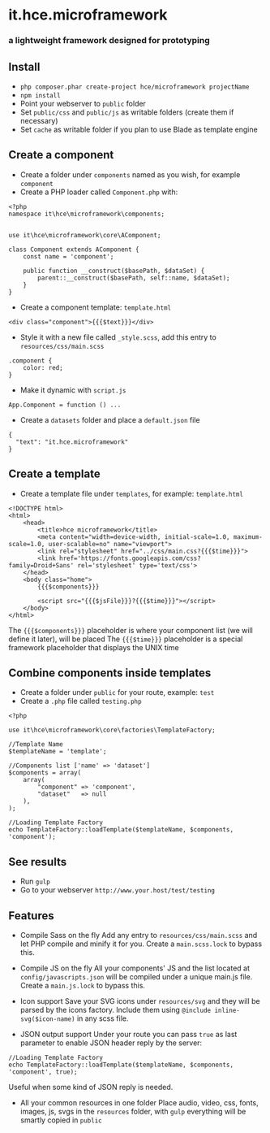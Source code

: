 # it.hce.microframework
### a lightweight framework designed for prototyping

## Install
* `php composer.phar create-project hce/microframework projectName`
* `npm install`
* Point your webserver to `public` folder
* Set `public/css` and `public/js` as writable folders (create them if necessary)
* Set `cache` as writable folder if you plan to use Blade as template engine

## Create a component
* Create a folder under `components` named as you wish, for example `component`
* Create a PHP loader called `Component.php` with:

```
<?php
namespace it\hce\microframework\components;


use it\hce\microframework\core\AComponent;

class Component extends AComponent {
    const name = 'component';

    public function __construct($basePath, $dataSet) {
        parent::__construct($basePath, self::name, $dataSet);
    }
}
```

* Create a component template: `template.html`

```
<div class="component">{{{$text}}}</div>
```

* Style it with a new file called `_style.scss`, add this entry to `resources/css/main.scss`

```
.component {
    color: red;
}
```

* Make it dynamic with `script.js`

```
App.Component = function () ...
```

* Create a `datasets` folder and place a `default.json` file

```
{
  "text": "it.hce.microframework"
}
```

## Create a template

* Create a template file under `templates`, for example: `template.html`

```
<!DOCTYPE html>
<html>
    <head>
        <title>hce microframework</title>
        <meta content="width=device-width, initial-scale=1.0, maximum-scale=1.0, user-scalable=no" name="viewport">
        <link rel="stylesheet" href="../css/main.css?{{{$time}}}">
        <link href='https://fonts.googleapis.com/css?family=Droid+Sans' rel='stylesheet' type='text/css'>
    </head>
    <body class="home">
        {{{$components}}}

        <script src="{{{$jsFile}}}?{{{$time}}}"></script>
    </body>
</html>
```

The `{{{$components}}}` placeholder is where your component list (we will define it later), will be placed
The `{{{$time}}}` placeholder is a special framework placeholder that displays the UNIX time

## Combine components inside templates

* Create a folder under `public` for your route, example: `test`
* Create a `.php` file called `testing.php`

```
<?php

use it\hce\microframework\core\factories\TemplateFactory;

//Template Name
$templateName = 'template';

//Components list ['name' => 'dataset']
$components = array(
    array(
        "component" => 'component',
        "dataset"   => null
    ),
);

//Loading Template Factory
echo TemplateFactory::loadTemplate($templateName, $components, 'component');
```

## See results

* Run `gulp`
* Go to your webserver `http://www.your.host/test/testing`

## Features

* Compile Sass on the fly
Add any entry to `resources/css/main.scss` and let PHP compile and minify it for you.
Create a `main.scss.lock` to bypass this.

* Compile JS on the fly
All your components' JS and the list located at `config/javascripts.json` will be compiled under a unique main.js file.
Create a `main.js.lock` to bypass this.

* Icon support
Save your SVG icons under `resources/svg` and they will be parsed by the icons factory.
Include them using `@include inline-svg($icon-name)` in any scss file.

* JSON output support
Under your route you can pass `true` as last parameter to enable JSON header reply by the server:

```
//Loading Template Factory
echo TemplateFactory::loadTemplate($templateName, $components, 'component', true);
```

Useful when some kind of JSON reply is needed.

* All your common resources in one folder
Place audio, video, css, fonts, images, js, svgs in the `resources` folder, with `gulp` everything will be smartly copied in `public`

